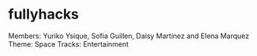 # fullyhacks

Members: Yuriko Ysique, Sofia Guillen, Daisy Martinez and Elena Marquez
Theme: Space
Tracks: Entertainment
